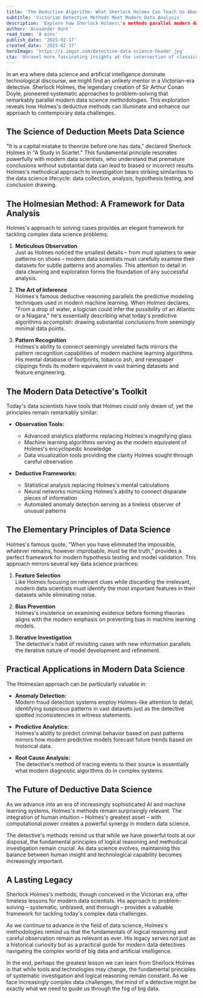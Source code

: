 ```yaml
---
title: 'The Deductive Algorithm: What Sherlock Holmes Can Teach Us About Modern Data Science'
subtitle: 'Victorian Detective Methods Meet Modern Data Analysis'
description: 'Explore how Sherlock Holmes\'s methods parallel modern data science practices, providing valuable insights for today\'s data scientists. Discover the connections between Holmes\'s methodology and contemporary machine learning approaches.'
author: 'Alexander Hunt'
read_time: '8 mins'
publish_date: '2025-02-17'
created_date: '2025-02-17'
heroImage: 'https://i.imgur.com/detective-data-science-header.jpg'
cta: 'Unravel more fascinating insights at the intersection of classical methods and modern technology by following us on LinkedIn. Join our growing community of data detectives!'
---
```


In an era where data science and artificial intelligence dominate technological discourse, we might find an unlikely mentor in a Victorian-era detective. Sherlock Holmes, the legendary creation of Sir Arthur Conan Doyle, pioneered systematic approaches to problem-solving that remarkably parallel modern data science methodologies. This exploration reveals how Holmes's deductive methods can illuminate and enhance our approach to contemporary data challenges.

## The Science of Deduction Meets Data Science

"It is a capital mistake to theorize before one has data," declared Sherlock Holmes in "A Study in Scarlet." This fundamental principle resonates powerfully with modern data scientists, who understand that premature conclusions without substantial data can lead to biased or incorrect results. Holmes's methodical approach to investigation bears striking similarities to the data science lifecycle: data collection, analysis, hypothesis testing, and conclusion drawing.

## The Holmesian Method: A Framework for Data Analysis

Holmes's approach to solving cases provides an elegant framework for tackling complex data science problems:

1. **Meticulous Observation**  
   Just as Holmes noticed the smallest details – from mud splatters to wear patterns on shoes – modern data scientists must carefully examine their datasets for subtle patterns and anomalies. This attention to detail in data cleaning and exploration forms the foundation of any successful analysis.

2. **The Art of Inference**  
   Holmes's famous deductive reasoning parallels the predictive modeling techniques used in modern machine learning. When Holmes declares, "From a drop of water, a logician could infer the possibility of an Atlantic or a Niagara," he's essentially describing what today's predictive algorithms accomplish: drawing substantial conclusions from seemingly minimal data points.

3. **Pattern Recognition**  
   Holmes's ability to connect seemingly unrelated facts mirrors the pattern recognition capabilities of modern machine learning algorithms. His mental database of footprints, tobacco ash, and newspaper clippings finds its modern equivalent in vast training datasets and feature engineering.

## The Modern Data Detective's Toolkit

Today's data scientists have tools that Holmes could only dream of, yet the principles remain remarkably similar:

- **Observation Tools:**  
  - Advanced analytics platforms replacing Holmes's magnifying glass  
  - Machine learning algorithms serving as the modern equivalent of Holmes's encyclopedic knowledge  
  - Data visualization tools providing the clarity Holmes sought through careful observation  

- **Deductive Frameworks:**  
  - Statistical analysis replacing Holmes's mental calculations  
  - Neural networks mimicking Holmes's ability to connect disparate pieces of information  
  - Automated anomaly detection serving as a tireless observer of unusual patterns  

## The Elementary Principles of Data Science

Holmes's famous quote, "When you have eliminated the impossible, whatever remains, however improbable, must be the truth," provides a perfect framework for modern hypothesis testing and model validation. This approach mirrors several key data science practices:

1. **Feature Selection**  
   Like Holmes focusing on relevant clues while discarding the irrelevant, modern data scientists must identify the most important features in their datasets while eliminating noise.

2. **Bias Prevention**  
   Holmes's insistence on examining evidence before forming theories aligns with the modern emphasis on preventing bias in machine learning models.

3. **Iterative Investigation**  
   The detective's habit of revisiting cases with new information parallels the iterative nature of model development and refinement.

## Practical Applications in Modern Data Science

The Holmesian approach can be particularly valuable in:

- **Anomaly Detection:**  
  Modern fraud detection systems employ Holmes-like attention to detail, identifying suspicious patterns in vast datasets just as the detective spotted inconsistencies in witness statements.

- **Predictive Analytics:**  
  Holmes's ability to predict criminal behavior based on past patterns mirrors how modern predictive models forecast future trends based on historical data.

- **Root Cause Analysis:**  
  The detective's method of tracing events to their source is essentially what modern diagnostic algorithms do in complex systems.

## The Future of Deductive Data Science

As we advance into an era of increasingly sophisticated AI and machine learning systems, Holmes's methods remain surprisingly relevant. The integration of human intuition – Holmes's greatest asset – with computational power creates a powerful synergy in modern data science.

The detective's methods remind us that while we have powerful tools at our disposal, the fundamental principles of logical reasoning and methodical investigation remain crucial. As data science evolves, maintaining this balance between human insight and technological capability becomes increasingly important.

## A Lasting Legacy

Sherlock Holmes's methods, though conceived in the Victorian era, offer timeless lessons for modern data scientists. His approach to problem-solving – systematic, unbiased, and thorough – provides a valuable framework for tackling today's complex data challenges.

As we continue to advance in the field of data science, Holmes's methodologies remind us that the fundamentals of logical reasoning and careful observation remain as relevant as ever. His legacy serves not just as a historical curiosity but as a practical guide for modern data detectives navigating the complex world of big data and artificial intelligence.

In the end, perhaps the greatest lesson we can learn from Sherlock Holmes is that while tools and technologies may change, the fundamental principles of systematic investigation and logical reasoning remain constant. As we face increasingly complex data challenges, the mind of a detective might be exactly what we need to guide us through the fog of big data.